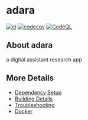 # adara

[![ci](https://github.com/philippmarialandsteiner/adara/actions/workflows/ci.yml/badge.svg)](https://github.com/philippmarialandsteiner/adara/actions/workflows/ci.yml)
[![codecov](https://codecov.io/gh/philippmarialandsteiner/adara/branch/main/graph/badge.svg)](https://codecov.io/gh/philippmarialandsteiner/adara)
[![CodeQL](https://github.com/philippmarialandsteiner/adara/actions/workflows/codeql-analysis.yml/badge.svg)](https://github.com/philippmarialandsteiner/adara/actions/workflows/codeql-analysis.yml)

## About adara
a digital assistant research app


## More Details

 * [Dependency Setup](README_dependencies.md)
 * [Building Details](README_building.md)
 * [Troubleshooting](README_troubleshooting.md)
 * [Docker](README_docker.md)
